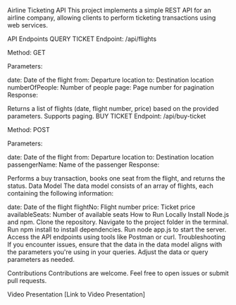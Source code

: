 Airline Ticketing API
This project implements a simple REST API for an airline company, allowing clients to perform ticketing transactions using web services.

API Endpoints
QUERY TICKET
Endpoint: /api/flights

Method: GET

Parameters:

date: Date of the flight
from: Departure location
to: Destination location
numberOfPeople: Number of people
page: Page number for pagination
Response:

Returns a list of flights (date, flight number, price) based on the provided parameters. Supports paging.
BUY TICKET
Endpoint: /api/buy-ticket

Method: POST

Parameters:

date: Date of the flight
from: Departure location
to: Destination location
passengerName: Name of the passenger
Response:

Performs a buy transaction, books one seat from the flight, and returns the status.
Data Model
The data model consists of an array of flights, each containing the following information:

date: Date of the flight
flightNo: Flight number
price: Ticket price
availableSeats: Number of available seats
How to Run Locally
Install Node.js and npm.
Clone the repository.
Navigate to the project folder in the terminal.
Run npm install to install dependencies.
Run node app.js to start the server.
Access the API endpoints using tools like Postman or curl.
Troubleshooting
If you encounter issues, ensure that the data in the data model aligns with the parameters you're using in your queries. Adjust the data or query parameters as needed.

Contributions
Contributions are welcome. Feel free to open issues or submit pull requests.

Video Presentation
[Link to Video Presentation]
